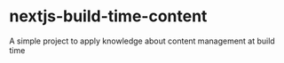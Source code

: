 # nextjs-build-time-content
A simple project to apply knowledge about content management at build time
